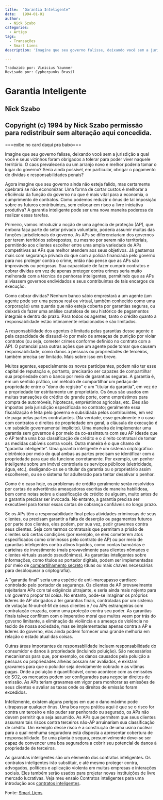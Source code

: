 ```yaml
---
title:  "Garantia Inteligente"
date:   1994-01-01
author:
  - Nick Szabo
categories:
  - Artigo
tags:
  - Transações
  - Smart Liens
description: 'Imagine que seu governo falisse, deixando você sem a jurisdição a qual você e seus vizinhos foram obrigados a tolerar para poder viver naquele território. O caos prevaleceria ou um arranjo novo e melhor poderia tomar o lugar do governo? Seria ainda possível, em particular, obrigar o pagamento de dívidas e responsabilidades penais?'

---
```

```
Traduzido por: Vinicius Yaunner
Revisado por: Cypherpunks Brasil
```

# Garantia Inteligente
## Nick Szabo

Copyright (c) 1994 by Nick Szabo
permissão para redistribuir sem alteração aqui concedida.
------------------------------------------------------------
===exibe no card daqui pra baixo===

Imagine que seu governo falisse, deixando você sem a jurisdição a qual você e seus vizinhos foram obrigados a tolerar para poder viver naquele território. O caos prevaleceria ou um arranjo novo e melhor poderia tomar o lugar do governo? Seria ainda possível, em particular, obrigar o pagamento de dívidas e responsabilidades penais?

Agora imagine que seu governo ainda não esteja falido, mas certamente quebrará se não economizar. Uma forma de cortar custos é melhorar a eficiência da função do governo no que é mais vital para a economia, o cumprimento de contratos. Como podemos reduzir o ônus de tal imposição sobre os futuros contribuintes, sem colocar em risco a livre iniciativa produtiva? A garantia inteligente pode ser uma nova maneira poderosa de realizar essas tarefas.

Primeiro, vamos introduzir a noção de uma agência de proteção (AP), que embora faça parte do setor privado voluntário, poderia assumir muitas das funções jurisdicionais do governo. As APs se diferenciariam dos governos por terem territórios sobrepostos, ou mesmo por serem não territoriais, permitindo aos clientes escolher entre uma ampla variedade de APs competitivas as APs que melhor atendem aos seus objetivos. Já gastamos mais com segurança privada do que com a polícia financiada pelo governo para nos proteger contra o crime, então não pense que as APs são improváveis ou perigosas. Sua capacidade de fazer cumprir contratos e cobrar dívidas em vez de apenas proteger contra crimes seria muito melhorada com a técnica de penhoras inteligentes, permitindo que as APs aliviassem governos endividados e seus contribuintes de tais encargos de execução.

Como cobrar dívidas? Nenhum banco sábio emprestará a um agente (um agente pode ser uma pessoa real ou virtual, também conhecido como uma corporação) uma quantia que não esteja coberta por garantias seguras, ou deixará de fazer uma análise cautelosa de seu histórico de pagamentos integrais e dentro do prazo. Para todos os agentes, tanto o crédito quanto a responsabilidade estão intimamente relacionados e são limitados.

A responsabilidade dos agentes é limitada pelas garantias desse agente e pela capacidade de dissuadi-lo por meio de ameaças de punição por violar contratos (ou seja, cometer crimes conforme definido no contrato com a AP). O potencial para outras ações que um agente pode tomar que causem responsabilidade, como danos a pessoas ou propriedades de terceiros, também precisa ser limitado. Mais sobre isso em breve.

Muitos agentes, especialmente os novos participantes, podem não ter esse capital de reputação e, portanto, precisarão ser capazes de compartilhar sua propriedade com o banco por meio de garantias seguras. A garantia é, em um sentido prático, um método de compartilhar um pedaço de propriedade entre o "dono do registro" e um "titular da garantia", em vez de a propriedade ter estritamente um proprietário. Os ônus são usados em muitas transações de crédito de grande porte, como empréstimos para compra de automóveis, hipotecas, empréstimos agrícolas, etc. Eles são impostos pela jurisdição especificada no contrato; geralmente essa fiscalização é feita pelo governo e subsidiada pelos contribuintes, em vez de paga pelas partes contratantes. (Na verdade, esse geralmente é o caso com contratos e direitos de propriedade em geral, a cláusula de execução é um subsídio governamental implícito). Uma maneira de implementar uma garantia sem governos é por meio da co-assinatura com seu AP (desde que o AP tenha uma boa classificação de crédito e o direito contratual de tomar as medidas cabíveis contra você). Outra maneira é o que chamo de "garantia inteligente". Uma garantia inteligente é um sistema criptográfico eletrônico por meio do qual ambas as partes precisam se identificar com a propriedade para que ela funcione corretamente. Por exemplo, um penhor inteligente sobre um imóvel controlaria os serviços públicos (eletricidade, água, etc.), desligando-os se o titular da garantia ou o proprietário assim escolherem, ou se o sistema for adulterado para tentar desativar o penhor.

Como é o caso hoje, os problemas de crédito geralmente serão resolvidos por cartas de advertência ameaçadoras escritas de maneira habilidosa, bem como notas sobre a classificação de crédito de alguém, muito antes de a garantia precisar ser invocada. No entanto, a garantia precisa ser executável para tornar essas cartas de cobrança confiáveis no longo prazo.

Se os APs têm a responsabilidade final pelas atividades criminosas de seus clientes, ou precisam garantir a falta de deserção ou pagamentos futuros por parte dos clientes, eles podem, por sua vez, pedir gravames contra seus clientes. Seja com termos contratuais que permitam a prisão de clientes sob certas condições (por exemplo, se eles cometerem atos especificados como criminosos pelo contrato de AP) ou por meio de garantias inteligentes contra ativos líquidos, como contas bancárias e carteiras de investimento (mais provavelmente para clientes nômades e clientes virtuais usando pseudônimos). As garantias inteligentes sobre informações, como títulos ao portador digitais, podem ser implementadas por meio de [compartilhamento secreto](https://www.fon.hum.uva.nl/rob/Courses/InformationInSpeech/CDROM/Literature/LOTwinterschool2006/szabo.best.vwh.net/secret.html) (duas ou mais chaves necessárias para desbloquear a criptografia).

A "garantia final" seria uma espécie de anti-marcapasso cardíaco controlado pelo portador de segurança. Os clientes de AP provavelmente rejeitariam APs com tal exigência ultrajante, e seria ainda mais nojento para um governo propor tal coisa. No entanto, pode-se imaginar os próprios líderes de AP obrigados a ter garantias finais, controladas por um sistema de votação N-out-of-M de seus clientes e / ou APs estrangeiras com contratação cruzada, como uma proteção contra seu poder. As garantias finais talvez conflitem com o imperativo moral que muitos veem por trás do governo limitante, a eliminação da violência e a ameaça de violência no tecido de nossa sociedade, mas se implementadas apenas contra a AP e líderes do governo, elas ainda podem fornecer uma grande melhoria em relação o estado atual das coisas.

Outras áreas importantes de responsabilidade incluem responsabilidade do consumidor e danos à propriedade (incluindo poluição). São necessários mecanismos para que, por exemplo, os danos causados pela poluição a pessoas ou propriedades alheias possam ser avaliados, e existam gravames para que o poluidor seja devidamente cobrado e as vítimas pagas. Onde a poluição é quantificável, como acontece com as emissões de SO2, os mercados podem ser configurados para negociar direitos de emissão. As APs teriam gravames em vigor para monitorar as emissões de seus clientes e avaliar as taxas onde os direitos de emissão foram excedidos.

Infelizmente, existem alguns perigos em que o dano máximo pode ultrapassar qualquer ônus. Uma boa regra prática aqui é que se o risco for contra um terceiro e não puder ser penhorado ou segurado, os APs não devem permitir que seja assumido. As APs que permitem que seus clientes assumam tais riscos contra terceiros não-AP arruinariam sua classificação de crédito. Um exemplo desse risco é a construção de uma usina nuclear para a qual nenhuma seguradora está disposta a apresentar cobertura de responsabilidade. Se uma planta é segura, presumivelmente deve-se ser capaz de convencer uma boa seguradora a cobrir seu potencial de danos à propriedade de terceiros.

As garantias inteligentes são um elemento dos contratos inteligentes. Os contratos inteligentes irão substituir, e até mesmo proteger contra, advogados, políticos e aplicação violenta em muitas empresas e interações sociais. Eles também serão usados para projetar novas instituições de livre mercado lucrativas. Veja meu ensaio Contratos inteligentes para uma introdução aos [contratos inteligentes](contratos-inteligentes.md).

Fonte: [Smart Liens](https://www.fon.hum.uva.nl/rob/Courses/InformationInSpeech/CDROM/Literature/LOTwinterschool2006/szabo.best.vwh.net/smart.liens.html)
